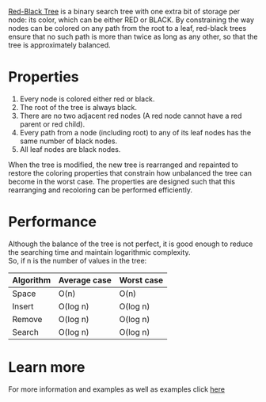 [Red-Black Tree](https://en.wikipedia.org/wiki/Red%E2%80%93black_tree) is a binary search tree with one extra bit of storage per node: its color, which can be either RED or BLACK. By constraining the way nodes can be colored on any path from the root to a leaf, red-black trees ensure that no such path is more than twice as long as any other, so that the tree is approximately balanced.

# Properties
1. Every node is colored either red or black.
2. The root of the tree is always black.
3. There are no two adjacent red nodes (A red node cannot have a red parent or red child).
4. Every path from a node (including root) to any of its leaf nodes has the same number of black nodes.
5. All leaf nodes are black nodes.

When the tree is modified, the new tree is rearranged and repainted to restore the coloring properties that constrain how unbalanced the tree can become in the worst case. 
The properties are designed such that this rearranging and recoloring can be performed efficiently.

# Performance
Although the balance of the tree is not perfect, it is good enough to reduce the searching time and maintain logarithmic complexity. <br/>
So, if n is the number of values in the tree:

Algorithm  | Average case | Worst case
---------- | -------      | ----------
Space	   | O(n)	      | O(n)
Insert	   | O(log n)	  | O(log n)
Remove	   | O(log n)	  | O(log n)
Search	   | O(log n)	  | O(log n)

# Learn more
For more information and examples as well as examples click [here](http://staff.ustc.edu.cn/~csli/graduate/algorithms/book6/chap14.htm)
